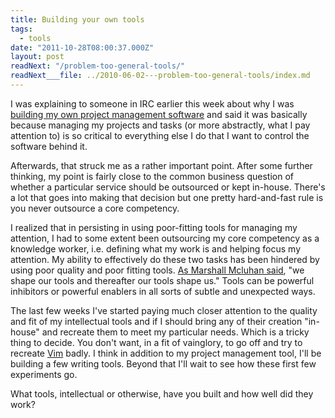 ```yaml
---
title: Building your own tools
tags:
  - tools
date: "2011-10-28T08:00:37.000Z"
layout: post
readNext: "/problem-too-general-tools/"
readNext___file: ../2010-06-02---problem-too-general-tools/index.md
---
```


I was explaining to someone in IRC earlier this week about why I was [building my own project management software][0] and said it was basically because managing my projects and tasks (or more abstractly, what I pay attention to) is so critical to everything else I do that I want to control the software behind it.

Afterwards, that struck me as a rather important point. After some further thinking, my point is fairly close to the common business question of whether a particular service should be outsourced or kept in-house. There's a lot that goes into making that decision but one pretty hard-and-fast rule is you never outsource a core competency.

I realized that in persisting in using poor-fitting tools for managing my attention, I had to some extent been outsourcing my core competency as a knowledge worker, i.e. defining what my work is and helping focus my attention. My ability to effectively do these two tasks has been hindered by using poor quality and poor fitting tools. [As Marshall Mcluhan said][1], "we shape our tools and thereafter our tools shape us." Tools can be powerful inhibitors or powerful enablers in all sorts of subtle and unexpected ways.

The last few weeks I've started paying much closer attention to the quality and fit of my intellectual tools and if I should bring any of their creation "in-house" and recreate them to meet my particular needs. Which is a tricky thing to decide. You don't want, in a fit of vainglory, to go off and try to recreate [Vim][2] badly. I think in addition to my project management tool, I'll be building a few writing tools. Beyond that I'll wait to see how these first few experiments go.

What tools, intellectual or otherwise, have you built and how well did they work?


[0]: /simplegtd
[1]: http://en.wikiquote.org/wiki/Marshall_McLuhan
[2]: http://en.wikipedia.org/wiki/Vim_(text_editor)
